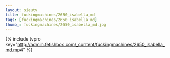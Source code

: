 ```yaml
--- 
layout: sieutv
title: fuckingmachines/2650_isabella_md
tags: [fuckingmachines/2650_isabella_md]
thumb_: fuckingmachines/2650_isabella_md.jpg
---
```

{% include tvpro key="http://admin.fetishbox.com/_content/fuckingmachines/2650_isabella_md.mp4" %} 
